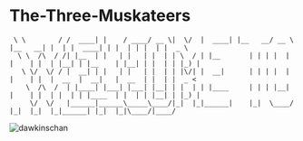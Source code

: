 # The-Three-Muskateers
``` __          ________ _      _____ ____  __  __ ______   _______ ____    _______ _    _ ______   _    _ _    _ ____  
 \ \        / /  ____| |    / ____/ __ \|  \/  |  ____| |__   __/ __ \  |__   __| |  | |  ____| | |  | | |  | |  _ \ 
  \ \  /\  / /| |__  | |   | |   | |  | | \  / | |__       | | | |  | |    | |  | |__| | |__    | |__| | |  | | |_) |
   \ \/  \/ / |  __| | |   | |   | |  | | |\/| |  __|      | | | |  | |    | |  |  __  |  __|   |  __  | |  | |  _ < 
    \  /\  /  | |____| |___| |___| |__| | |  | | |____     | | | |__| |    | |  | |  | | |____  | |  | | |__| | |_) |
     \/  \/   |______|______\_____\____/|_|  |_|______|    |_|  \____/     |_|  |_|  |_|______| |_|  |_|\____/|____/ 
```                                                                                                                   

![dawkinschan](https://pics.onsizzle.com/Facebook-Dawkins-chan-so-kawaii-042479.png)
